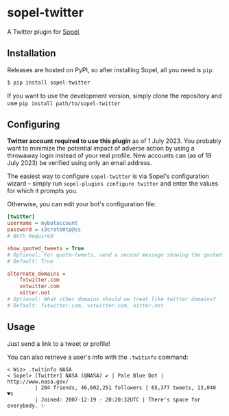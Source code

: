 # sopel-twitter

A Twitter plugin for [Sopel](https://sopel.chat/).

## Installation

Releases are hosted on PyPI, so after installing Sopel, all you need is `pip`:

```bash
$ pip install sopel-twitter
```

If you want to use the development version, simply clone the repository and use
`pip install path/to/sopel-twitter`

## Configuring

**Twitter account required to use this plugin** as of 1 July 2023. You probably
want to minimize the potential impact of adverse action by using a throwaway
login instead of your real profile. New accounts can (as of 19 July 2023) be
verified using only an email address.

The easiest way to configure `sopel-twitter` is via Sopel's configuration
wizard – simply run `sopel-plugins configure twitter` and enter the values
for which it prompts you.

Otherwise, you can edit your bot's configuration file:

```ini
[twitter]
username = mybotaccount
password = s3cretb0tp@ss
# Both Required

show_quoted_tweets = True
# Optional: For quote-tweets, send a second message showing the quoted tweet?
# Default: True

alternate_domains =
    fxtwitter.com
    vxtwitter.com
    nitter.net
# Optional: What other domains should we treat like twitter domains?
# Default: fxtwitter.com, vxtwitter.com, nitter.net
```

## Usage

Just send a link to a tweet or profile!

You can also retrieve a user's info with the `.twitinfo` command:

```irc
< Wiz> .twitinfo NASA
< Sopel> [Twitter] NASA (@NASA) ✔️ | Pale Blue Dot | http://www.nasa.gov/
         | 204 friends, 46,602,251 followers | 65,377 tweets, 13,040 ♥s
         | Joined: 2007-12-19 - 20:20:32UTC | There's space for everybody. ✨
```
